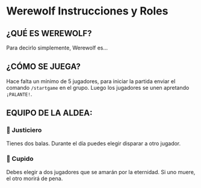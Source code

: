 # Werewolf Instrucciones y Roles

## ¿QUÉ ES WEREWOLF?
Para decirlo simplemente, Werewolf es...

## ¿CÓMO SE JUEGA?
Hace falta un mínimo de 5 jugadores, para iniciar la partida enviar el comando `/startgame` en el grupo. Luego los jugadores se unen apretando `¡PALANTE!`. 

## EQUIPO DE LA ALDEA:

### :gun: Justiciero
Tienes dos balas. Durante el día puedes elegir disparar a otro jugador.

### 🏹 Cupido
Debes elegir a dos jugadores que se amarán por la eternidad. Si uno muere, el otro morirá de pena.

